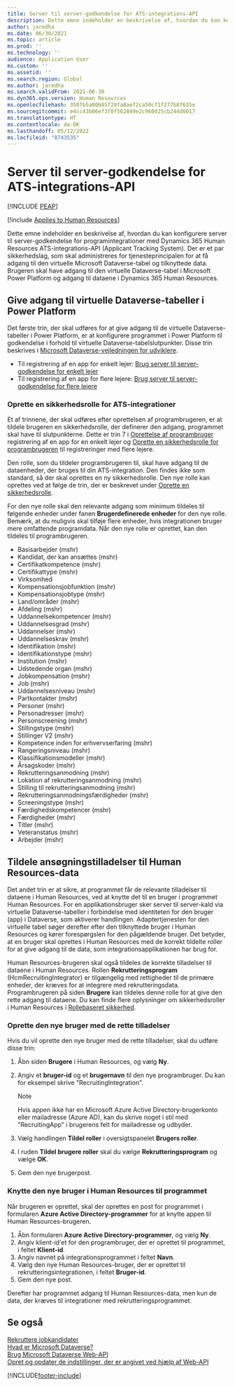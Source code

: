 ```yaml
---
title: Server til server-godkendelse for ATS-integrations-API
description: Dette emne indeholder en beskrivelse af, hvordan du kan konfigurere server til server-godkendelse for integrationer med Dynamics 365 Human Resources ATS-integrations-API (Applicant Tracking System).
author: jaredha
ms.date: 06/30/2021
ms.topic: article
ms.prod: ''
ms.technology: ''
audience: Application User
ms.custom: ''
ms.assetid: ''
ms.search.region: Global
ms.author: jaredha
ms.search.validFrom: 2021-06-30
ms.dyn365.ops.version: Human Resources
ms.openlocfilehash: 350fb5a00b85f28fa8aef2ca50cf1f277b8f635e
ms.sourcegitcommit: e4cc43b06ef3f0f562849e2c960025cb244d6017
ms.translationtype: HT
ms.contentlocale: da-DK
ms.lasthandoff: 05/12/2022
ms.locfileid: "8743535"
---
```

# <a name="server-to-server-authentication-for-the-ats-integration-api"></a>Server til server-godkendelse for ATS-integrations-API


[!INCLUDE [PEAP](../includes/peap-1.md)]

[!include [Applies to Human Resources](../includes/applies-to-hr.md)]

Dette emne indeholder en beskrivelse af, hvordan du kan konfigurere server til server-godkendelse for programintegrationer med Dynamics 365 Human Resources ATS-integrations-API (Applicant Tracking System). Der er et par sikkerhedslag, som skal administreres for tjenesteprincipalen for at få adgang til den virtuelle Microsoft Dataverse-tabel og tilknyttede data. Brugeren skal have adgang til den virtuelle Dataverse-tabel i Microsoft Power Platform og adgang til dataene i Dynamics 365 Human Resources.

## <a name="enable-access-to-dataverse-virtual-tables-in-power-platform"></a>Give adgang til virtuelle Dataverse-tabeller i Power Platform

Det første trin, der skal udføres for at give adgang til de virtuelle Dataverse-tabeller i Power Platform, er at konfigurere programmet i Power Platform til godkendelse i forhold til virtuelle Dataverse-tabelslutpunkter. Disse trin beskrives i [Microsoft Dataverse-vejledningen for udviklere](/powerapps/developer/data-platform).

  - Til registrering af en app for enkelt lejer: [Brug server til server-godkendelse for enkelt lejer](/powerapps/developer/data-platform/use-single-tenant-server-server-authentication)
  - Til registrering af en app for flere lejere: [Brug server til server-godkendelse for flere lejere](/powerapps/developer/data-platform/use-multi-tenant-server-server-authentication)

### <a name="creating-a-security-role-for-ats-integrations"></a>Oprette en sikkerhedsrolle for ATS-integrationer

Et af trinnene, der skal udføres efter oprettelsen af programbrugeren, er at tildele brugeren en sikkerhedsrolle, der definerer den adgang, programmet skal have til slutpunkterne. Dette er trin 7 i [Oprettelse af programbruger](/powerapps/developer/data-platform/use-single-tenant-server-server-authentication#application-user-creation) registrering af en app for en enkelt lejer og [Oprette en sikkerhedsrolle for programbrugeren](/powerapps/developer/data-platform/use-multi-tenant-server-server-authentication#create-a-security-role-for-the-application-user) til registreringer med flere lejere. 

Den rolle, som du tildeler programbrugeren til, skal have adgang til de dataenheder, der bruges til din ATS-integration. Den findes ikke som standard, så der skal oprettes en ny sikkerhedsrolle. Den nye rolle kan oprettes ved at følge de trin, der er beskrevet under [Oprette en sikkerhedsrolle](/power-platform/admin/create-edit-security-role#create-a-security-role).

For den nye rolle skal den relevante adgang som minimum tildeles til følgende enheder under fanen **Brugerdefinerede enheder** for den nye rolle. Bemærk, at du muligvis skal tilføje flere enheder, hvis integrationen bruger mere omfattende programdata. Når den nye rolle er oprettet, kan den tildeles til programbrugeren.

  - Basisarbejder (mshr)
  - Kandidat, der kan ansættes (mshr)
  - Certifikatkompetence (mshr)
  - Certifikattype (mshr)
  - Virksomhed
  - Kompensationsjobfunktion (mshr)
  - Kompensationsjobtype (mshr)
  - Land/områder (mshr)
  - Afdeling (mshr)
  - Uddannelsekompetencer (mshr)
  - Uddannelsesgrad (mshr)
  - Uddannelser (mshr)
  - Uddannelseskrav (mshr)
  - Identifikation (mshr)
  - Identifikationstype (mshr)
  - Institution (mshr)
  - Udstedende organ (mshr)
  - Jobkompensation (mshr)
  - Job (mshr)
  - Uddannelsesniveau (mshr)
  - Partkontakter (mshr)
  - Personer (mshr)
  - Personadresser (mshr)
  - Personscreening (mshr)
  - Stillingstype (mshr)
  - Stillinger V2 (mshr)
  - Kompetence inden for erhvervserfaring (mshr)
  - Rangeringsniveau (mshr)
  - Klassifikationsmodeller (mshr)
  - Årsagskoder (mshr)
  - Rekrutteringsanmodning (mshr)
  - Lokation af rekrutteringsanmodning (mshr)
  - Stilling til rekrutteringsanmodning (mshr)
  - Rekrutteringsanmodningsfærdigheder (mshr)
  - Screeningstype (mshr)
  - Færdighedskompetencer (mshr)
  - Færdigheder (mshr)
  - Titler (mshr)
  - Veteranstatus (mshr)
  - Arbejder (mshr)

## <a name="granting-application-permissions-to-human-resources-data"></a>Tildele ansøgningstilladelser til Human Resources-data

Det andet trin er at sikre, at programmet får de relevante tilladelser til dataene i Human Resources, ved at knytte det til en bruger i programmet Human Resources. For en applikationsbruger sker server til server-kald via virtuelle Dataverse-tabeller i forbindelse med identiteten for den bruger (app) i Dataverse, som aktiverer handlingen. Adaptertjenesten for den virtuelle tabel søger derefter efter den tilknyttede bruger i Human Resources og kører forespørgslen for den pågældende bruger. Det betyder, at en bruger skal oprettes i Human Resources med de korrekt tildelte roller for at give adgang til de data, som integrationsapplikationen har brug for.

Human Resources-brugeren skal også tildeles de korrekte tilladelser til dataene i Human Resources. Rollen **Rekrutteringsprogram** (HcmRecruitingIntegrator) er tilgængelig med rettigheder til de primære enheder, der kræves for at integrere med rekrutteringsdata. Programbrugeren på siden **Brugere** kan tildeles denne rolle for at give den rette adgang til dataene. Du kan finde flere oplysninger om sikkerhedsroller i Human Resources i [Rollebaseret sikkerhed](/dynamics365/fin-ops-core/dev-itpro/sysadmin/role-based-security).

### <a name="set-up-the-new-user-with-appropriate-permissions"></a>Oprette den nye bruger med de rette tilladelser

Hvis du vil oprette den nye bruger med de rette tilladelser, skal du udføre disse trin:

  1. Åbn siden **Brugere** i Human Resources, og vælg **Ny**.
  2. Angiv et **bruger-id** og et **brugernavn** til den nye programbruger. Du kan for eksempel skrive "RecruitingIntegration".

      > [!NOTE]
      > Hvis appen ikke har en Microsoft Azure Active Directory-brugerkonto eller mailadresse (Azure AD), kan du skrive noget i stil med "RecruitingApp" i brugerens felt for mailadresse og udbyder.

  3. Vælg handlingen **Tildel roller** i oversigtspanelet **Brugers roller**.
  4. I ruden **Tildel brugere roller** skal du vælge **Rekrutteringsprogram** og vælge **OK**.
  5. Gem den nye brugerpost.

### <a name="link-the-new-human-resources-user-to-the-application"></a>Knytte den nye bruger i Human Resources til programmet

Når brugeren er oprettet, skal der oprettes en post for programmet i formularen **Azure Active Directory-programmer** for at knytte appen til Human Resources-brugeren.

  1. Åbn formularen **Azure Active Directory-programmer**, og vælg **Ny**.
  2. Angiv klient-id'et for den programbruger, der er oprettet til programmet, i feltet **Klient-id**.
  3. Angiv navnet på integrationsprogrammet i feltet **Navn**.
  4. Vælg den nye Human Resources-bruger, der er oprettet til rekrutteringsintegrationen, i feltet **Bruger-id**.
  5. Gem den nye post.

Derefter har programmet adgang til Human Resources-data, men kun de data, der kræves til integrationer med rekrutteringsprogrammet.

## <a name="see-also"></a>Se også

[Rekruttere jobkandidater](hr-personnel-recruit.md)<br>
[Hvad er Microsoft Dataverse?](/powerapps/maker/data-platform/data-platform-intro)<br>
[Brug Microsoft Dataverse Web-API](/powerapps/developer/data-platform/webapi/overview)<br>
[Opret og opdater de indstillinger, der er angivet ved hjælp af Web-API](/powerapps/developer/data-platform/webapi/create-update-optionsets)<br>

[!INCLUDE[footer-include](../includes/footer-banner.md)]
